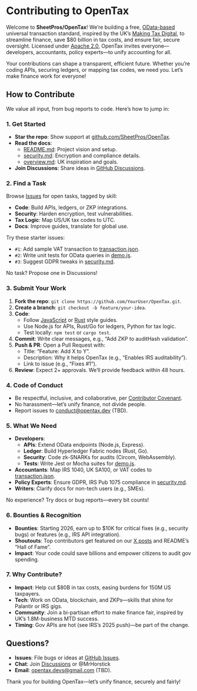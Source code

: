 # Contributing to OpenTax

Welcome to **SheetPros/OpenTax**! We’re building a free, [OData-based](https://www.odata.org/) universal transaction standard, inspired by the UK’s [Making Tax Digital](https://www.gov.uk/government/collections/making-tax-digital), to streamline finance, save $80 billion in tax costs, and ensure fair, secure oversight. Licensed under [Apache 2.0](LICENSE), OpenTax invites everyone—developers, accountants, policy experts—to unify accounting for all.

Your contributions can shape a transparent, efficient future. Whether you’re coding APIs, securing ledgers, or mapping tax codes, we need you. Let’s make finance work for everyone!

## How to Contribute

We value all input, from bug reports to code. Here’s how to jump in:

### 1. Get Started
- **Star the repo**: Show support at [github.com/SheetPros/OpenTax](https://github.com/SheetPros/OpenTax).
- **Read the docs**:
  - [README.md](README.md): Project vision and setup.
  - [security.md](docs/security.md): Encryption and compliance details.
  - [overview.md](docs/overview.md): UK inspiration and goals.
- **Join Discussions**: Share ideas in [GitHub Discussions](https://github.com/SheetPros/OpenTax/discussions).

### 2. Find a Task
Browse [Issues](https://github.com/SheetPros/OpenTax/issues) for open tasks, tagged by skill:
- **Code**: Build APIs, ledgers, or ZKP integrations.
- **Security**: Harden encryption, test vulnerabilities.
- **Tax Logic**: Map US/UK tax codes to UTC.
- **Docs**: Improve guides, translate for global use.

Try these starter issues:
- `#1`: Add sample VAT transaction to [transaction.json](src/schemas/transaction.json).
- `#2`: Write unit tests for OData queries in [demo.js](src/api/demo.js).
- `#3`: Suggest GDPR tweaks in [security.md](docs/security.md).

No task? Propose one in Discussions!

### 3. Submit Your Work
1. **Fork the repo**: `git clone https://github.com/YourUser/OpenTax.git`.
2. **Create a branch**: `git checkout -b feature/your-idea`.
3. **Code**:
   - Follow [JavaScript](https://www.w3schools.com/js/js_conventions.asp) or [Rust](https://www.rust-lang.org/policies/code-of-conduct) style guides.
   - Use Node.js for APIs, Rust/Go for ledgers, Python for tax logic.
   - Test locally: `npm test` or `cargo test`.
4. **Commit**: Write clear messages, e.g., “Add ZKP to auditHash validation”.
5. **Push & PR**: Open a Pull Request with:
   - Title: “Feature: Add X to Y”.
   - Description: Why it helps OpenTax (e.g., “Enables IRS auditability”).
   - Link to issue (e.g., “Fixes #1”).
6. **Review**: Expect 2+ approvals. We’ll provide feedback within 48 hours.

### 4. Code of Conduct
- Be respectful, inclusive, and collaborative, per [Contributor Covenant](https://www.contributor-covenant.org/version/2/0/code_of_conduct/).
- No harassment—let’s unify finance, not divide people.
- Report issues to conduct@opentax.dev (TBD).

### 5. What We Need
- **Developers**:
  - **APIs**: Extend OData endpoints (Node.js, Express).
  - **Ledger**: Build Hyperledger Fabric nodes (Rust, Go).
  - **Security**: Code zk-SNARKs for audits (Circom, WebAssembly).
  - **Tests**: Write Jest or Mocha suites for [demo.js](src/api/demo.js).
- **Accountants**: Map IRS 1040, UK SA100, or VAT codes to [transaction.json](src/schemas/transaction.json).
- **Policy Experts**: Ensure GDPR, IRS Pub 1075 compliance in [security.md](docs/security.md).
- **Writers**: Clarify docs for non-tech users (e.g., SMEs).

No experience? Try docs or bug reports—every bit counts!

### 6. Bounties & Recognition
- **Bounties**: Starting 2026, earn up to $10K for critical fixes (e.g., security bugs) or features (e.g., IRS API integration).
- **Shoutouts**: Top contributors get featured on our [X posts](#AmericanStandard) and README’s “Hall of Fame”.
- **Impact**: Your code could save billions and empower citizens to audit gov spending.

### 7. Why Contribute?
- **Impact**: Help cut $80B in tax costs, easing burdens for 150M US taxpayers.
- **Tech**: Work on OData, blockchain, and ZKPs—skills that shine for Palantir or IRS gigs.
- **Community**: Join a bi-partisan effort to make finance fair, inspired by UK’s 1.8M-business MTD success.
- **Timing**: Gov APIs are hot (see IRS’s 2025 push)—be part of the change.

## Questions?
- **Issues**: File bugs or ideas at [GitHub Issues](https://github.com/SheetPros/OpenTax/issues).
- **Chat**: Join [Discussions](https://github.com/SheetPros/OpenTax/discussions) or @MrHorstick
- **Email**: opentax.devs@gmail.com (TBD).

Thank you for building OpenTax—let’s unify finance, securely and fairly!
